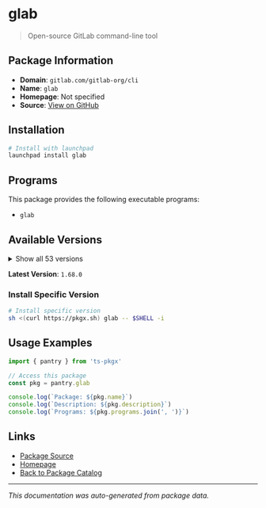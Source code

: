 # glab

> Open-source GitLab command-line tool

## Package Information

- **Domain**: `gitlab.com/gitlab-org/cli`
- **Name**: `glab`
- **Homepage**: Not specified
- **Source**: [View on GitHub](https://github.com/pkgxdev/pantry/tree/main/projects/gitlab.com/gitlab-org/cli/package.yml)

## Installation

```bash
# Install with launchpad
launchpad install glab
```

## Programs

This package provides the following executable programs:

- `glab`

## Available Versions

<details>
<summary>Show all 53 versions</summary>

- `1.68.0`, `1.67.0`, `1.66.0`, `1.65.0`, `1.64.0`
- `1.63.0`, `1.62.0`, `1.61.0`, `1.60.2`, `1.60.1`
- `1.60.0`, `1.59.2`, `1.59.1`, `1.59.0`, `1.58.0`
- `1.57.0`, `1.56.0`, `1.55.0`, `1.54.0`, `1.53.0`
- `1.52.0`, `1.51.0`, `1.50.0`, `1.49.0`, `1.48.0`
- `1.47.0`, `1.46.1`, `1.46.0`, `1.45.0`, `1.44.1`
- `1.44.0`, `1.43.0`, `1.42.0`, `1.41.0`, `1.40.0`
- `1.39.0`, `1.38.0`, `1.37.0`, `1.36.0`, `1.35.0`
- `1.34.0`, `1.33.0`, `1.32.0`, `1.31.0`, `1.30.0`
- `1.29.4`, `1.29.3`, `1.29.2`, `1.29.1`, `1.29.0`
- `1.26.0`, `1.25.2`, `1.25.1`

</details>

**Latest Version**: `1.68.0`

### Install Specific Version

```bash
# Install specific version
sh <(curl https://pkgx.sh) glab -- $SHELL -i
```

## Usage Examples

```typescript
import { pantry } from 'ts-pkgx'

// Access this package
const pkg = pantry.glab

console.log(`Package: ${pkg.name}`)
console.log(`Description: ${pkg.description}`)
console.log(`Programs: ${pkg.programs.join(', ')}`)
```

## Links

- [Package Source](https://github.com/pkgxdev/pantry/tree/main/projects/gitlab.com/gitlab-org/cli/package.yml)
- [Homepage](#)
- [Back to Package Catalog](../../../../package-catalog.md)

---

*This documentation was auto-generated from package data.*
